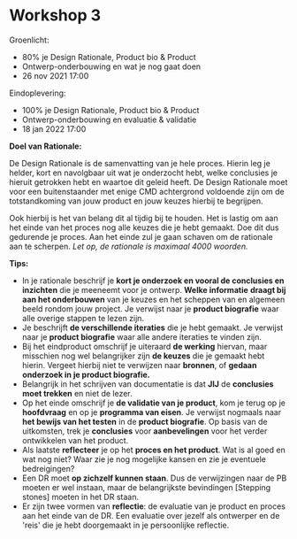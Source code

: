 # Workshop 3



Groenlicht:

* 80% je Design Rationale, Product bio & Product
* Ontwerp-onderbouwing en wat je nog gaat doen
* 26 nov 2021 17:00

Eindoplevering:

* 100% je Design Rationale, Product bio & Product
* Ontwerp-onderbouwing en evaluatie & validatie
* 18 jan 2022 17:00

**Doel van Rationale:**

De Design Rationale is de samenvatting van je hele proces. Hierin leg je helder, kort en navolgbaar uit wat je onderzocht hebt, welke conclusies je hieruit getrokken hebt en waartoe dit geleid heeft. De Design Rationale moet voor een buitenstaander met enige CMD achtergrond voldoende zijn om de totstandkoming van jouw product en jouw keuzes hierbij te begrijpen.

Ook hierbij is het van belang dit al tijdig bij te houden. Het is lastig om aan het einde van het proces nog alle keuzes die je hebt gemaakt. Doe dit dus gedurende je proces. Aan het einde zul je gaan schaven om de rationale aan te scherpen. _Let op, de rationale is maximaal 4000 woorden._

**Tips:**

* In je rationale beschrijf je **kort je onderzoek en vooral de conclusies en inzichten** die je meeneemt voor je ontwerp. **Welke informatie** **draagt bij aan het onderbouwen** van je keuzes en het scheppen van en algemeen beeld rondom jouw project. Je verwijst naar je **product biografie** waar alle overige stappen te lezen zijn.
* Je beschrijft **de verschillende iteraties** die je hebt gemaakt. Je verwijst naar je **product biografie** waar alle andere iteraties te vinden zijn.
* Bij het eindproduct omschrijf je uiteraard **de werking** hiervan, maar misschien nog wel belangrijker zijn **de keuzes** die je gemaakt hebt hierin. Vergeet hierbij niet te verwijzen naar **bronnen**, of **gedaan onderzoek in je product biografie.**
* Belangrijk in het schrijven van documentatie is dat **JlJ** de **conclusies moet trekken** en niet de lezer.
* Op het einde omschrijf je **de validatie van je product**, kom je terug op je **hoofdvraag** en op je **programma van eisen**. Je verwijst nogmaals naar **het bewijs van het testen** in de **product biografie**. Op basis van de uitkomsten, trek je **conclusies** voor **aanbevelingen** voor het verder ontwikkelen van het product.
* Als laatste **reflecteer** je op het **proces en het product**. Wat is al goed en wat nog niet? Waar zie je nog mogelijke kansen en zie je eventuele bedreigingen?
* Een DR moet **op zichzelf kunnen staan**. Dus de verwijzingen naar de PB moeten er wel instaan, maar de belangrijkste bevindingen \[Stepping stones] moeten in het DR staan.
* Er zijn twee vormen van **reflectie**: de evaluatie van je product en proces aan het einde van de DR. Een evaluatie over jezelf als ontwerper en de 'reis' die je hebt doorgemaakt in je persoonlijke reflectie.
